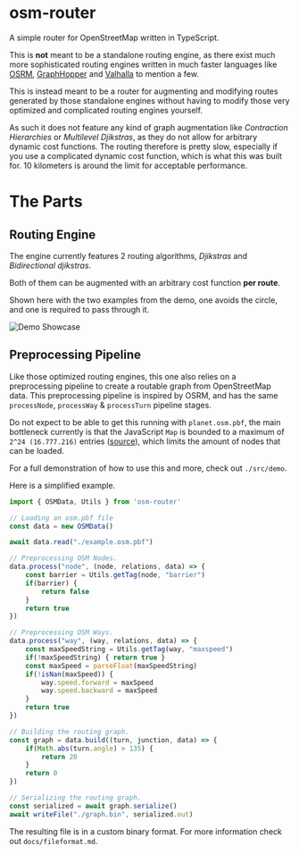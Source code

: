 # **osm-router**
A simple router for OpenStreetMap written in TypeScript.

This is **not** meant to be a standalone routing engine, as there exist much more sophisticated routing engines written in much faster languages like [OSRM](https://project-osrm.org/), [GraphHopper](https://www.graphhopper.com/) and [Valhalla](https://valhalla.github.io/valhalla/) to mention a few. 

This is instead meant to be a router for augmenting and modifying routes generated by those standalone engines without having to modify those very optimized and complicated routing engines yourself.

As such it does not feature any kind of graph augmentation like *Contraction Hierarchies* or *Multilevel Djikstras*, as they do not allow for arbitrary dynamic cost functions. The routing therefore is pretty slow, especially if you use a complicated dynamic cost function, which is what this was built for. 10 kilometers is around the limit for acceptable performance.

# The Parts

## Routing Engine
The engine currently features 2 routing algorithms, *Djikstras* and *Bidirectional djikstras*.

Both of them can be augmented with an arbitrary cost function **per route**.

Shown here with the two examples from the demo, one avoids the circle, and one is required to pass through it.

![Demo Showcase](./docs/assets/demo_showcase.gif)

## Preprocessing Pipeline
Like those optimized routing engines, this one also relies on a preprocessing pipeline to create a routable graph from OpenStreetMap data.
This preprocessing pipeline is inspired by OSRM, and has the same `processNode`, `processWay` & `processTurn` pipeline stages.

Do not expect to be able to get this running with `planet.osm.pbf`, the main bottleneck currently is that the JavaScript `Map` is bounded to a maximum of `2^24 (16.777.216)` entries ([source](https://stackoverflow.com/a/54466812)), which limits the amount of nodes that can be loaded.

For a full demonstration of how to use this and more, check out `./src/demo`.

Here is a simplified example. 

```ts
import { OSMData, Utils } from 'osm-router'

// Loading an osm.pbf file
const data = new OSMData()

await data.read("./example.osm.pbf")

// Preprocessing OSM Nodes.
data.process("node", (node, relations, data) => {
    const barrier = Utils.getTag(node, "barrier")
    if(barrier) {
        return false
    }
    return true
})

// Preprocessing OSM Ways.
data.process("way", (way, relations, data) => {
    const maxSpeedString = Utils.getTag(way, "maxspeed")
    if(!maxSpeedString) { return true }
    const maxSpeed = parseFloat(maxSpeedString)
    if(!isNan(maxSpeed)) {
        way.speed.forward = maxSpeed
        way.speed.backward = maxSpeed
    }
    return true
})

// Building the routing graph.
const graph = data.build((turn, junction, data) => {
    if(Math.abs(turn.angle) > 135) {
        return 20
    }
    return 0
})

// Serializing the routing graph.
const serialized = await graph.serialize()
await writeFile("./graph.bin", serialized.out)

```

The resulting file is in a custom binary format. For more information check out `docs/fileformat.md`.
